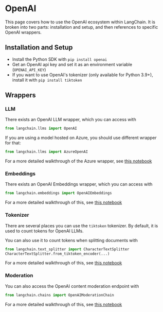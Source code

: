 # OpenAI

This page covers how to use the OpenAI ecosystem within LangChain.
It is broken into two parts: installation and setup, and then references to specific OpenAI wrappers.

## Installation and Setup
- Install the Python SDK with `pip install openai`
- Get an OpenAI api key and set it as an environment variable (`OPENAI_API_KEY`)
- If you want to use OpenAI's tokenizer (only available for Python 3.9+), install it with `pip install tiktoken`

## Wrappers

### LLM

There exists an OpenAI LLM wrapper, which you can access with 
```python
from langchain.llms import OpenAI
```

If you are using a model hosted on Azure, you should use different wrapper for that:
```python
from langchain.llms import AzureOpenAI
```
For a more detailed walkthrough of the Azure wrapper, see [this notebook](../modules/models/llms/integrations/azure_openai_example.ipynb)



### Embeddings

There exists an OpenAI Embeddings wrapper, which you can access with 
```python
from langchain.embeddings import OpenAIEmbeddings
```
For a more detailed walkthrough of this, see [this notebook](../modules/models/text_embedding/examples/openai.ipynb)


### Tokenizer

There are several places you can use the `tiktoken` tokenizer. By default, it is used to count tokens
for OpenAI LLMs.

You can also use it to count tokens when splitting documents with 
```python
from langchain.text_splitter import CharacterTextSplitter
CharacterTextSplitter.from_tiktoken_encoder(...)
```
For a more detailed walkthrough of this, see [this notebook](../modules/indexes/text_splitters/examples/tiktoken.ipynb)

### Moderation
You can also access the OpenAI content moderation endpoint with

```python
from langchain.chains import OpenAIModerationChain
```
For a more detailed walkthrough of this, see [this notebook](../modules/chains/examples/moderation.ipynb)
